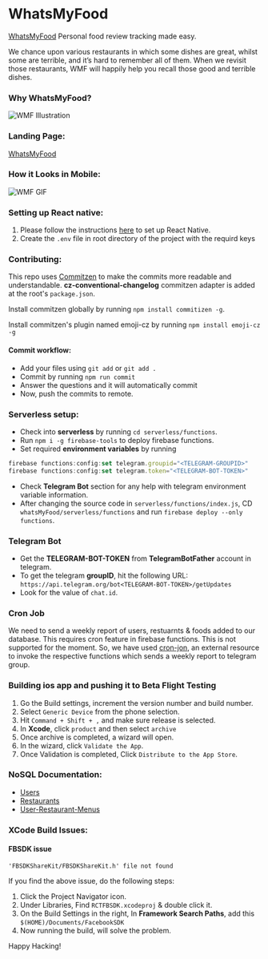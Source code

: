 # WhatsMyFood

[WhatsMyFood](https://whatsmyfood.glitch.me)
Personal food review tracking made easy.

We chance upon various restaurants in which some dishes are great, whilst some are terrible, and it’s hard to remember all of them. When we revisit those restaurants, WMF will happily help you recall those good and terrible dishes.

### Why WhatsMyFood?
![WMF Illustration](https://raw.githubusercontent.com/sharathvignesh/whatsMyFood/master/doc/imgs/Illustrations.png)

### Landing Page:
[WhatsMyFood](https://whatsmyfood.glitch.me)

### How it Looks in Mobile:
![WMF GIF](https://raw.githubusercontent.com/sharathvignesh/whatsMyFood/master/doc/imgs/wmfgif.gif)

### Setting up React native:
1. Please follow the instructions [here](/doc/reactNative/setup.md) to set up React Native.
2. Create the `.env` file in root directory of the project with the requird keys

### Contributing:
This repo uses [Commitzen](https://www.npmjs.com/package/commitizen) to make the commits more readable and understandable. **cz-conventional-changelog** commitzen adapter is added at the root's `package.json`.

Install commitzen globally by running `npm install commitizen -g`.

Install commitzen's plugin named emoji-cz by running `npm install emoji-cz -g`

#### Commit workflow:

- Add your files using `git add` or `git add .`
- Commit by running `npm run commit`
- Answer the questions and it will automatically commit
- Now, push the commits to remote. 

### Serverless setup:
- Check into **serverless** by running `cd serverless/functions`.
- Run `npm i -g firebase-tools` to deploy firebase functions.
- Set required **environment variables** by running
```js
firebase functions:config:set telegram.groupid="<TELEGRAM-GROUPID>"
firebase functions:config:set telegram.token="<TELEGRAM-BOT-TOKEN>"
``` 
- Check **Telegram Bot** section for any help with telegram environment variable information.
- After changing the source code in `serverless/functions/index.js`, CD `whatsMyFood/serverless/functions` and run `firebase deploy --only functions`.

### Telegram Bot
- Get the **TELEGRAM-BOT-TOKEN** from **TelegramBotFather** account in telegram.
- To get the telegram **groupID**, hit the following URL:
`https://api.telegram.org/bot<TELEGRAM-BOT-TOKEN>/getUpdates`
- Look for the value of `chat.id`.

### Cron Job
We need to send a weekly report of users, restuarnts & foods added to our database. This requires cron feature in firebase functions. This is not supported for the moment. So, we have used [cron-jon](https://cronless.com), an external resource to invoke the respective functions which sends a weekly report to telegram group.

### Building ios app and pushing it to Beta Flight Testing
1. Go the Build settings, increment the version number and build number.
2. Select `Generic Device` from the phone selection.
3. Hit `Command + Shift + ,` and make sure release is selected.
4. In **Xcode**, click `product` and then select `archive`
5. Once archive is completed, a wizard will open.
6. In the wizard, click `Validate the App`.
7. Once Validation is completed, Click `Distribute to the App Store`.

### NoSQL Documentation:
- [Users](https://github.com/sharathvignesh/whatsMyFood/blob/master/doc/db/noSQLSchema.md#users)
- [Restaurants](https://github.com/sharathvignesh/whatsMyFood/blob/master/doc/db/noSQLSchema.md#restaurants)
- [User-Restaurant-Menus](https://github.com/sharathvignesh/whatsMyFood/blob/master/doc/db/noSQLSchema.md#user-restaurant-menus)

### XCode Build Issues:

#### FBSDK issue
```
'FBSDKShareKit/FBSDKShareKit.h' file not found
```
If you find the above issue, do the following steps:
1. Click the Project Navigator icon.
2. Under Libraries, Find `RCTFBSDK.xcodeproj` & double click it.
3. On the Build Settings in the right, In **Framework Search Paths**, add this `$(HOME)/Documents/FacebookSDK`
4. Now running the build, will solve the problem. 

Happy Hacking!
